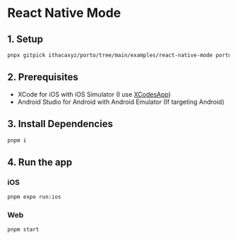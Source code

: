 # React Native Mode

## 1. Setup

```sh
pnpx gitpick ithacaxyz/porto/tree/main/examples/react-native-mode porto-react-native-mode && cd porto-react-native-mode
```

## 2. Prerequisites

- XCode for iOS with iOS Simulator (I use [XCodesApp](https://github.com/XcodesOrg/XcodesApp))
- Android Studio for Android with Android Emulator (If targeting Android)

## 3. Install Dependencies

```sh
pnpm i
```

## 4. Run the app

### iOS

```sh
pnpm expo run:ios
```

### Web

```sh
pnpm start
```
